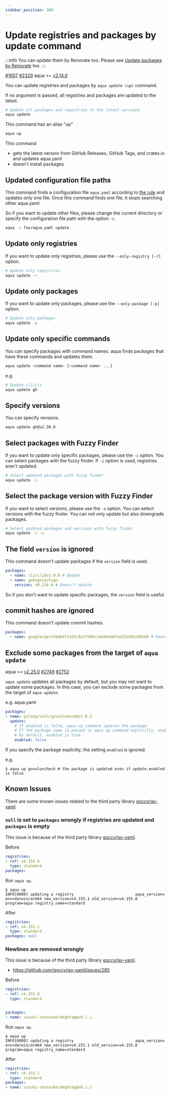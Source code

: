 ```yaml
---
sidebar_position: 300
---
```


# Update registries and packages by update command

:::info
You can update them by Renovate too.
Please see [Update packages by Renovate](renovate.md) too.
:::

[#1657](https://github.com/aquaproj/aqua/issues/1657) [#2329](https://github.com/aquaproj/aqua/pull/2329) aqua >= [v2.14.0](https://github.com/aquaproj/aqua/releases/tag/v2.14.0)

You can update registries and packages by `aqua update (up)` command.

If no argument is passed, all registries and packages are updated to the latest.

```sh
# Update all packages and registries to the latest versions
aqua update
```

This command has an alias "up"

```sh
aqua up
```

This command

- gets the latest version from GitHub Releases, GitHub Tags, and crates.io and updates aqua.yaml
- doesn't install packages

## Updated configuration file paths

This command finds a configuration file `aqua.yaml` according to [the rule](/docs/reference/config/#configuration-file-path) and updates only one file.
Once this command finds one file, it stops searching other aqua.yaml.

So if you want to update other files, please change the current directory or specify the configuration file path with the option `-c`.

```sh
aqua -c foo/aqua.yaml update
```

## Update only registries

If you want to update only registries, please use the `--only-registry [-r]` option.

```sh
# Update only registries
aqua update -r
```

## Update only packages

If you want to update only packages, please use the `--only-package [-p]` option.

```sh
# Update only packages
aqua update -p
```

## Update only specific commands

You can specify packages with command names. aqua finds packages that have these commands and updates them.

```sh
aqua update <command name> [<command name> ...]
```

e.g.

```sh
# Update cli/cli
aqua update gh
```

## Specify versions

You can specify versions.

```sh
aqua update gh@v2.30.0
```

## Select packages with Fuzzy Finder

If you want to update only specific packages, please use the `-i` option.
You can select packages with the fuzzy finder.
If `-i` option is used, registries aren't updated.

```sh
# Select updated packages with fuzzy finder
aqua update -i
```

## Select the package version with Fuzzy Finder

If you want to select versions, please use the `-s` option.
You can select versions with the fuzzy finder. You can not only update but also downgrade packages.

```sh
# Select updated packages and versions with fuzzy finder
aqua update -i -s
```

## The field `version` is ignored

This command doesn't update packages if the `version` field is used.

```yaml
packages:
  - name: cli/cli@v2.0.0 # Update
  - name: gohugoio/hugo
    version: v0.118.0 # Doesn't update
```

So if you don't want to update specific packages, the `version` field is useful.

## commit hashes are ignored

This command doesn't update commit hashes.

```yaml
packages:
  - name: google/pprof@d04f2422c8a17569c14e84da0fae252d9529826b # Doesn't update
```

## Exclude some packages from the target of `aqua update`

aqua >= [v2.25.0](https://github.com/aquaproj/aqua/releases/tag/v2.25.0) [#2749](https://github.com/orgs/aquaproj/discussions/2749#discussioncomment-8808062) [#2752](https://github.com/aquaproj/aqua/pull/2752)

`aqua update` updates all packages by default, but you may not want to update some packages.
In this case, you can exclude some packages from the target of `aqua update`.

e.g. aqua.yaml

```yaml
packages:
- name: golang/vuln/govulncheck@v1.0.3
  update:
    # If enabled is false, aqua up command ignores the package.
    # If the package name is passed to aqua up command explicitly, enabled is ignored.
    # By default, enabled is true.
    enabled: false
```

If you specify the package explicitly, the setting `enabled` is ignored.

e.g.

```console
$ aqua up govuluncheck # the package is updated even if update.enabled is false
```

## Known Issues

There are some known issues related to the third party library [goccy/go-yaml](https://github.com/goccy/go-yaml).

### `null` is set to `packages` wrongly if registries are updated and `packages` is empty

This issue is because of the third party library [goccy/go-yaml](https://github.com/goccy/go-yaml).

Before

```yaml
registries:
- ref: v4.155.0
  type: standard
packages:
```

Run `aqua up`.

```console
$ aqua up
INFO[0000] updating a registry                           aqua_version= env=darwin/arm64 new_version=v4.155.1 old_version=v4.155.0 program=aqua registry_name=standard
```

After

```yaml
registries:
- ref: v4.155.1
  type: standard
packages: null
```

### Newlines are removed wrongly

This issue is because of the third party library [goccy/go-yaml](https://github.com/goccy/go-yaml).

- https://github.com/goccy/go-yaml/issues/285

Before

```yaml
registries:
- ref: v4.155.0
  type: standard


packages:
- name: suzuki-shunsuke/mkghtag@v0.1.1
```

Run `aqua up`.

```console
$ aqua up
INFO[0000] updating a registry                           aqua_version= env=darwin/arm64 new_version=v4.155.1 old_version=v4.155.0 program=aqua registry_name=standard
```

After

```yaml
registries:
- ref: v4.155.1
  type: standard
packages:
- name: suzuki-shunsuke/mkghtag@v0.1.1
```
